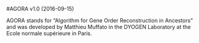 #AGORA v1.0 (2016-09-15)


AGORA stands for “Algorithm for Gene Order Reconstruction in Ancestors” and was developed by
Matthieu Muffato in the DYOGEN Laboratory at the Ecole normale supérieure in Paris. 
